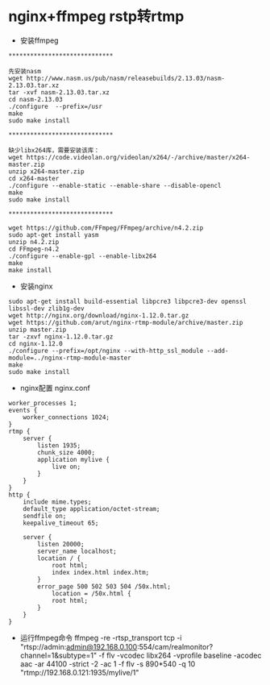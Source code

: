 # nginx+ffmpeg rstp转rtmp

* 安装ffmpeg
````
*****************************

先安装nasm
wget http://www.nasm.us/pub/nasm/releasebuilds/2.13.03/nasm-2.13.03.tar.xz
tar -xvf nasm-2.13.03.tar.xz
cd nasm-2.13.03
./configure  --prefix=/usr 
make
sudo make install

*****************************

缺少libx264库，需要安装该库：
wget https://code.videolan.org/videolan/x264/-/archive/master/x264-master.zip
unzip x264-master.zip
cd x264-master
./configure --enable-static --enable-share --disable-opencl
make
sudo make install

*****************************

wget https://github.com/FFmpeg/FFmpeg/archive/n4.2.zip
sudo apt-get install yasm
unzip n4.2.zip
cd FFmpeg-n4.2
./configure --enable-gpl --enable-libx264
make
make install
````

* 安装nginx
````
sudo apt-get install build-essential libpcre3 libpcre3-dev openssl libssl-dev zlib1g-dev
wget http://nginx.org/download/nginx-1.12.0.tar.gz
wget https://github.com/arut/nginx-rtmp-module/archive/master.zip
unzip master.zip     
tar -zxvf nginx-1.12.0.tar.gz
cd nginx-1.12.0
./configure --prefix=/opt/nginx --with-http_ssl_module --add-module=../nginx-rtmp-module-master
make
sudo make install
````

*  nginx配置 nginx.conf
```nginx
worker_processes 1;
events {
    worker_connections 1024;
}
rtmp {
    server {
        listen 1935;
        chunk_size 4000;
		application mylive {
            live on;
        }
    }
}
http {
    include mime.types;
    default_type application/octet-stream;
    sendfile on;
    keepalive_timeout 65;

    server {
        listen 20000;
        server_name localhost;
        location / {
            root html;
            index index.html index.htm;
        }
        error_page 500 502 503 504 /50x.html;
			location = /50x.html {
			root html;
		}
    }
}
```

* 运行ffmpeg命令
ffmpeg -re -rtsp_transport tcp -i "rtsp://admin:admin@192.168.0.100:554/cam/realmonitor?channel=1&subtype=1" -f flv -vcodec libx264 -vprofile baseline -acodec aac -ar 44100 -strict -2 -ac 1 -f flv -s 890*540 -q 10 "rtmp://192.168.0.121:1935/mylive/1"
